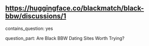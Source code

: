 ## https://huggingface.co/blackmatch/black-bbw/discussions/1

contains_question: yes

question_part: Are Black BBW Dating Sites Worth Trying?